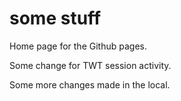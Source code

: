 # some stuff

Home page for the Github pages.

Some change for TWT session activity.

Some more changes made in the local.
